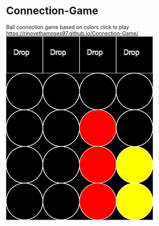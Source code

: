 # Connection-Game
Ball connection game based on colors
click to play https://rinovethamoses97.github.io/Connection-Game/  
![alt text](https://github.com/rinovethamoses97/Connection-Game/blob/master/output.png)
